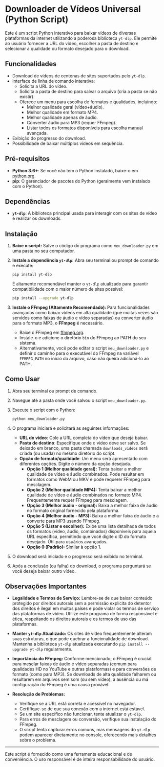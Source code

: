 # Downloader de Vídeos Universal (Python Script)

Este é um script Python interativo para baixar vídeos de diversas plataformas da internet utilizando a poderosa biblioteca `yt-dlp`. Ele permite ao usuário fornecer a URL do vídeo, escolher a pasta de destino e selecionar a qualidade ou formato desejado para o download.

## Funcionalidades

* Download de vídeos de centenas de sites suportados pelo `yt-dlp`.
* Interface de linha de comando interativa:
    * Solicita a URL do vídeo.
    * Solicita a pasta de destino para salvar o arquivo (cria a pasta se não existir).
    * Oferece um menu para escolha de formatos e qualidades, incluindo:
        * Melhor qualidade geral (vídeo+áudio).
        * Melhor qualidade em formato MP4.
        * Melhor qualidade apenas de áudio.
        * Converter áudio para MP3 (requer FFmpeg).
        * Listar todos os formatos disponíveis para escolha manual avançada.
* Exibição do progresso do download.
* Possibilidade de baixar múltiplos vídeos em sequência.

## Pré-requisitos

* **Python 3.6+**: Se você não tem o Python instalado, baixe-o em [python.org](https://www.python.org/).
* **pip**: O gerenciador de pacotes do Python (geralmente vem instalado com o Python).

## Dependências

* **`yt-dlp`**: A biblioteca principal usada para interagir com os sites de vídeo e realizar os downloads.

## Instalação

1.  **Baixe o script:**
    Salve o código do programa como `meu_downloader.py` em uma pasta no seu computador.

2.  **Instale a dependência `yt-dlp`:**
    Abra seu terminal ou prompt de comando e execute:
    ```bash
    pip install yt-dlp
    ```
    É altamente recomendável manter o `yt-dlp` atualizado para garantir compatibilidade com o maior número de sites possível:
    ```bash
    pip install --upgrade yt-dlp
    ```

3.  **Instale o FFmpeg (Altamente Recomendado):**
    Para funcionalidades avançadas como baixar vídeos em alta qualidade (que muitas vezes são servidos como faixas de áudio e vídeo separadas) ou converter áudio para o formato MP3, o **FFmpeg** é necessário.
    * Baixe o FFmpeg em [ffmpeg.org](https://ffmpeg.org/download.html).
    * Instale-o e adicione o diretório `bin` do FFmpeg ao PATH do seu sistema.
    * Alternativamente, você pode editar o script `meu_downloader.py` e definir o caminho para o executável do FFmpeg na variável `FFMPEG_PATH` no início do arquivo, caso não queira adicioná-lo ao PATH.

## Como Usar

1.  Abra seu terminal ou prompt de comando.
2.  Navegue até a pasta onde você salvou o script `meu_downloader.py`.
3.  Execute o script com o Python:
    ```bash
    python meu_downloader.py
    ```
4.  O programa iniciará e solicitará as seguintes informações:
    * **URL do vídeo**: Cole a URL completa do vídeo que deseja baixar.
    * **Pasta de destino**: Especifique onde o vídeo deve ser salvo. Se deixado em branco, uma pasta chamada `downloads_videos` será criada (ou usada) no mesmo diretório do script.
    * **Opção de formato/qualidade**: Um menu será apresentado com diferentes opções. Digite o número da opção desejada.
        * **Opção 1 (Melhor qualidade geral):** Tenta baixar a melhor qualidade de vídeo e áudio combinados. Pode resultar em formatos como WebM ou MKV e pode requerer FFmpeg para mesclagem.
        * **Opção 2 (Melhor qualidade MP4):** Tenta baixar a melhor qualidade de vídeo e áudio combinados no formato MP4. Frequentemente requer FFmpeg para mesclagem.
        * **Opção 3 (Melhor áudio - original):** Baixa a melhor faixa de áudio no formato original fornecido pela plataforma.
        * **Opção 4 (Melhor áudio - MP3):** Baixa a melhor faixa de áudio e a converte para MP3 usando FFmpeg.
        * **Opção 5 (Listar e escolher):** Exibe uma lista detalhada de todos os formatos (vídeo, áudio, combinados) disponíveis para aquela URL específica, permitindo que você digite o ID do formato desejado. Útil para usuários avançados.
        * **Opção 0 (Padrão):** Similar à opção 1.

5.  O download será iniciado e o progresso será exibido no terminal.
6.  Após a conclusão (ou falha) do download, o programa perguntará se você deseja baixar outro vídeo.

## Observações Importantes

* **Legalidade e Termos de Serviço:**
    Lembre-se de que baixar conteúdo protegido por direitos autorais sem a permissão explícita do detentor dos direitos é ilegal em muitos países e pode violar os termos de serviço das plataformas de vídeo. Utilize este programa de forma responsável e ética, respeitando os direitos autorais e os termos de uso das plataformas.

* **Manter `yt-dlp` Atualizado:**
    Os sites de vídeo frequentemente alteram suas estruturas, o que pode quebrar a funcionalidade de download. Mantenha a biblioteca `yt-dlp` atualizada executando `pip install --upgrade yt-dlp` regularmente.

* **Importância do FFmpeg:**
    Conforme mencionado, o FFmpeg é crucial para mesclar faixas de áudio e vídeo separadas (comum para qualidades HD no YouTube e outras plataformas) e para conversões de formato (como para MP3). Se downloads de alta qualidade falharem ou resultarem em arquivos sem som (ou sem vídeo), a ausência ou má configuração do FFmpeg é uma causa provável.

* **Resolução de Problemas:**
    * Verifique se a URL está correta e acessível no navegador.
    * Certifique-se de que sua conexão com a internet está estável.
    * Se um site específico não funcionar, tente atualizar o `yt-dlp`.
    * Para erros de mesclagem ou conversão, verifique sua instalação do FFmpeg.
    * O script tenta capturar erros comuns, mas mensagens do `yt-dlp` podem aparecer diretamente no console, oferecendo mais detalhes sobre o problema.

---

Este script é fornecido como uma ferramenta educacional e de conveniência. O uso responsável é de inteira responsabilidade do usuário.